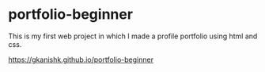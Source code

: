 # portfolio-beginner
This is my first web project in which I made a profile portfolio using html and css.

https://gkanishk.github.io/portfolio-beginner
